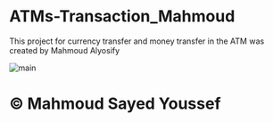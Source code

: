 # ATMs-Transaction_Mahmoud
This project for currency transfer and money transfer in the ATM was created by Mahmoud Alyosify

![main](https://fixaha.com/wp-content/uploads/2019/03/atm-card-stuck-in-machine-fix-1080x607.jpg)
 
# © Mahmoud Sayed Youssef
